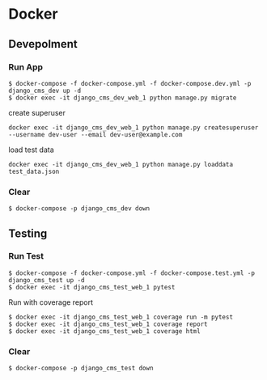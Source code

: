 # Docker

## Devepolment

### Run App

```
$ docker-compose -f docker-compose.yml -f docker-compose.dev.yml -p django_cms_dev up -d
$ docker exec -it django_cms_dev_web_1 python manage.py migrate
```

create superuser

```
docker exec -it django_cms_dev_web_1 python manage.py createsuperuser --username dev-user --email dev-user@example.com
```

load test data

```
docker exec -it django_cms_dev_web_1 python manage.py loaddata test_data.json
```

### Clear

```
$ docker-compose -p django_cms_dev down
```

## Testing

### Run Test

```
$ docker-compose -f docker-compose.yml -f docker-compose.test.yml -p django_cms_test up -d
$ docker exec -it django_cms_test_web_1 pytest
```

Run with coverage report

```
$ docker exec -it django_cms_test_web_1 coverage run -m pytest
$ docker exec -it django_cms_test_web_1 coverage report
$ docker exec -it django_cms_test_web_1 coverage html
```

### Clear

```
$ docker-compose -p django_cms_test down
```
